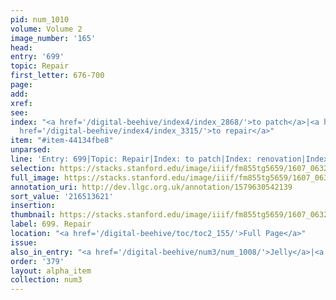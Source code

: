 ```yaml
---
pid: num_1010
volume: Volume 2
image_number: '165'
head:
entry: '699'
topic: Repair
first_letter: 676-700
page:
add:
xref:
see:
index: "<a href='/digital-beehive/index4/index_2868/'>to patch</a>|<a href='/digital-beehive/index4/index_3311/'>renovation</a>|<a
  href='/digital-beehive/index4/index_3315/'>to repair</a>"
item: "#item-44134fbe8"
unparsed:
line: 'Entry: 699|Topic: Repair|Index: to patch|Index: renovation|Index: to repair|#item-44134fbe8'
selection: https://stacks.stanford.edu/image/iiif/fm855tg5659/1607_0632/451,3621,2860,372/full/0/default.jpg
full_image: https://stacks.stanford.edu/image/iiif/fm855tg5659/1607_0632/full/full/0/default.jpg
annotation_uri: http://dev.llgc.org.uk/annotation/1579630542139
sort_value: '216513621'
insertion:
thumbnail: https://stacks.stanford.edu/image/iiif/fm855tg5659/1607_0632/451,3621,600,180/250,/0/default.jpg
label: 699. Repair
location: "<a href='/digital-beehive/toc/toc2_155/'>Full Page</a>"
issue:
also_in_entry: "<a href='/digital-beehive/num3/num_1008/'>Jelly</a>|<a href='/digital-beehive/num3/num_1009/'>Pills</a>"
order: '379'
layout: alpha_item
collection: num3
---
```

